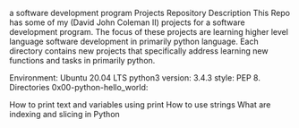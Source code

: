 a software development program Projects Repository
Description
This Repo has some of my (David John Coleman II) projects for a software development program. The focus of these projects are learning higher level language software development in primarily python language. Each directory contains new projects that specifically address learning new functions and tasks in primarily python.

Environment: Ubuntu 20.04 LTS 
python3 version: 3.4.3
style: PEP 8.
Directories
0x00-python-hello_world:

How to print text and variables using print
How to use strings
What are indexing and slicing in Python
